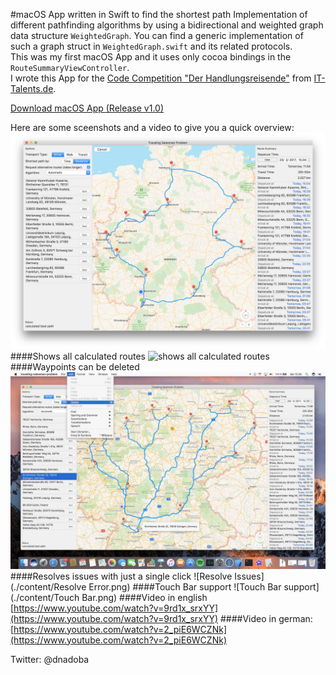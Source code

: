 #macOS App written in Swift to find the shortest path
Implementation of different pathfinding algorithms by using a bidirectional and weighted graph data structure `WeightedGraph`. You can find a generic implementation of such a graph struct in `WeightedGraph.swift` and its related protocols.  
This was my first macOS App and it uses only cocoa bindings in the `RouteSummaryViewController`.   
I wrote this App for the [Code Competition "Der Handlungsreisende"](https://www.it-talents.de/foerderung/code-competition/code-competition-02-2017) from [IT-Talents.de](https://www.it-talents.de/).

[Download macOS App (Release v1.0)](https://github.com/dnadoba/traveling-salesman-problem/releases/download/v1.0/traveling-salesman-problem.zip)

Here are some sceenshots and a video to give you a quick overview:
![Overview](./content/Overview.png)
####Shows all calculated routes
![shows all calculated routes](./content/Detail.png)
####Waypoints can be deleted
![Wegpunkte löschbar](./content/Delete.jpg)
####Resolves issues with just a single click
![Resolve Issues](./content/Resolve Error.png)
####Touch Bar support
![Touch Bar support](./content/Touch Bar.png)
####Video in english
[https://www.youtube.com/watch?v=9rd1x_srxYY](https://www.youtube.com/watch?v=9rd1x_srxYY)
####Video in german:  
[https://www.youtube.com/watch?v=2_piE6WCZNk](https://www.youtube.com/watch?v=2_piE6WCZNk)

Twitter: @dnadoba